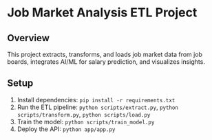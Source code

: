 # Job Market Analysis ETL Project

## Overview
This project extracts, transforms, and loads job market data from job boards, integrates AI/ML for salary prediction, and visualizes insights.

## Setup
1. Install dependencies: `pip install -r requirements.txt`
2. Run the ETL pipeline: `python scripts/extract.py`, `python scripts/transform.py`, `python scripts/load.py`
3. Train the model: `python scripts/train_model.py`
4. Deploy the API: `python app/app.py`
